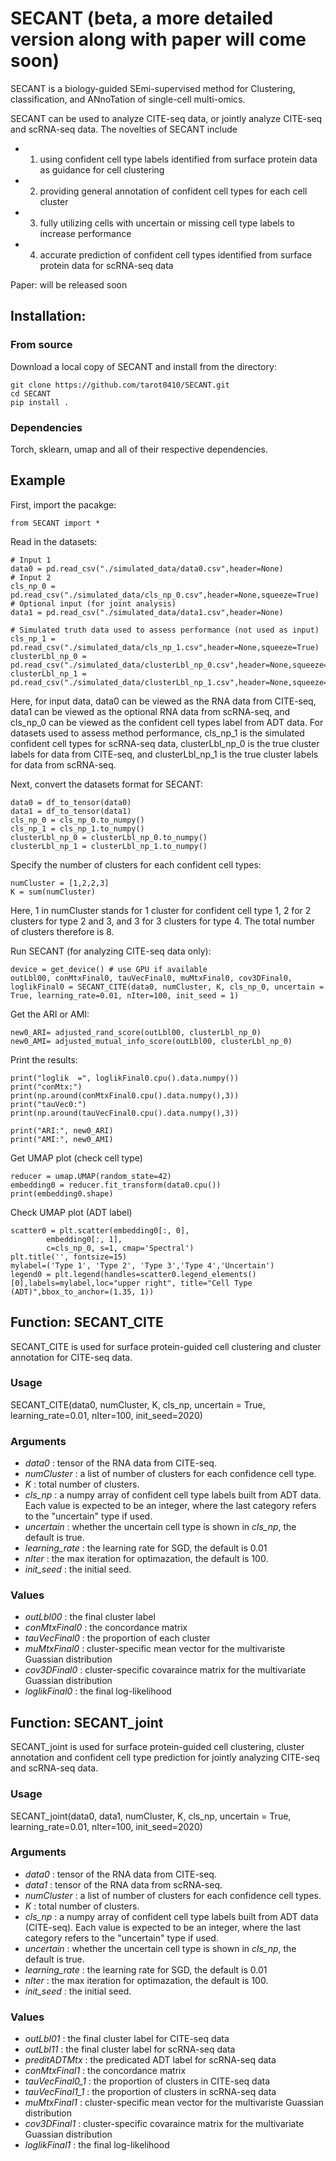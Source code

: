 # SECANT (beta, a more detailed version along with paper will come soon)

SECANT is a biology-guided SEmi-supervised method for Clustering, classification, and ANnoTation of single-cell multi-omics. 

SECANT can be used to analyze CITE-seq data, or jointly analyze CITE-seq and scRNA-seq data. The novelties of SECANT include 
- 1) using confident cell type labels identified from surface protein data as guidance for cell clustering
- 2) providing general annotation of confident cell types for each cell cluster 
- 3) fully utilizing cells with uncertain or missing cell type labels to increase performance
- 4) accurate prediction of confident cell types identified from surface protein data for scRNA-seq data


Paper: will be released soon

## Installation:

### From source

Download a local copy of SECANT and install from the directory:

	git clone https://github.com/tarot0410/SECANT.git
	cd SECANT
	pip install .

### Dependencies

Torch, sklearn, umap and all of their respective dependencies. 

## Example 

First, import the pacakge:

    from SECANT import *

Read in the datasets:
    
    # Input 1
    data0 = pd.read_csv("./simulated_data/data0.csv",header=None)
    # Input 2
    cls_np_0 = pd.read_csv("./simulated_data/cls_np_0.csv",header=None,squeeze=True)
    # Optional input (for joint analysis)
    data1 = pd.read_csv("./simulated_data/data1.csv",header=None)
    
    # Simulated truth data used to assess performance (not used as input)
    cls_np_1 = pd.read_csv("./simulated_data/cls_np_1.csv",header=None,squeeze=True)
    clusterLbl_np_0 = pd.read_csv("./simulated_data/clusterLbl_np_0.csv",header=None,squeeze=True)
    clusterLbl_np_1 = pd.read_csv("./simulated_data/clusterLbl_np_1.csv",header=None,squeeze=True)

Here, for input data, data0 can be viewed as the RNA data from CITE-seq, data1 can be viewed as the optional RNA data from scRNA-seq, and cls_np_0 can be viewed as the confident cell types label from ADT data. For datasets used to assess method performance, cls_np_1 is the simulated confident cell types for scRNA-seq data, clusterLbl_np_0 is the true cluster labels for data from CITE-seq, and clusterLbl_np_1 is the true cluster labels for data from scRNA-seq.

Next, convert the datasets format for SECANT:

    data0 = df_to_tensor(data0)
    data1 = df_to_tensor(data1)
    cls_np_0 = cls_np_0.to_numpy()
    cls_np_1 = cls_np_1.to_numpy()
    clusterLbl_np_0 = clusterLbl_np_0.to_numpy()
    clusterLbl_np_1 = clusterLbl_np_1.to_numpy()
 
Specify the number of clusters for each confident cell types:

    numCluster = [1,2,2,3] 
    K = sum(numCluster)
    
Here, 1 in numCluster stands for 1 cluster for confident cell type 1, 2 for 2 clusters for type 2 and 3, and 3 for 3 clusters for type 4.
The total number of clusters therefore is 8.
    
Run SECANT (for analyzing CITE-seq data only):

    device = get_device() # use GPU if available
    outLbl00, conMtxFinal0, tauVecFinal0, muMtxFinal0, cov3DFinal0, loglikFinal0 = SECANT_CITE(data0, numCluster, K, cls_np_0, uncertain = True, learning_rate=0.01, nIter=100, init_seed = 1)

Get the ARI or AMI:

    new0_ARI= adjusted_rand_score(outLbl00, clusterLbl_np_0)
    new0_AMI= adjusted_mutual_info_score(outLbl00, clusterLbl_np_0)

Print the results:

    print("loglik  =", loglikFinal0.cpu().data.numpy()) 
    print("conMtx:")
    print(np.around(conMtxFinal0.cpu().data.numpy(),3))
    print("tauVec0:")
    print(np.around(tauVecFinal0.cpu().data.numpy(),3))

    print("ARI:", new0_ARI)
    print("AMI:", new0_AMI)

Get UMAP plot (check cell type)

    reducer = umap.UMAP(random_state=42)
    embedding0 = reducer.fit_transform(data0.cpu())
    print(embedding0.shape)

Check UMAP plot (ADT label)

    scatter0 = plt.scatter(embedding0[:, 0],
            embedding0[:, 1],
            c=cls_np_0, s=1, cmap='Spectral')
    plt.title('', fontsize=15)
    mylabel=('Type 1', 'Type 2', 'Type 3','Type 4','Uncertain')
    legend0 = plt.legend(handles=scatter0.legend_elements()[0],labels=mylabel,loc="upper right", title="Cell Type (ADT)",bbox_to_anchor=(1.35, 1))


## Function: SECANT_CITE

SECANT_CITE is used for surface protein-guided cell clustering and cluster annotation for CITE-seq data.

### Usage
SECANT_CITE(data0, numCluster, K, cls_np, uncertain = True, learning_rate=0.01, nIter=100, init_seed=2020)

### Arguments
* *data0* :	tensor of the RNA data from CITE-seq.
* *numCluster* :	a list of number of clusters for each confidence cell type.
* *K* : total number of clusters. 
* *cls_np* :	a numpy array of confident cell type labels built from ADT data. Each value is expected to be an integer, where the last category refers to the "uncertain" type if used.
* *uncertain* :	whether the uncertain cell type is shown in *cls_np*, the default is true.
* *learning_rate* :	the learning rate for SGD, the default is 0.01 
* *nIter* :	the max iteration for optimazation, the default is 100.
* *init_seed* :	the initial seed.


### Values
* *outLbl00* : the final cluster label
* *conMtxFinal0* : the concordance matrix
* *tauVecFinal0* : the proportion of each cluster
* *muMtxFinal0* : cluster-specific mean vector for the multivariste Guassian distribution
* *cov3DFinal0* : cluster-specific covaraince matrix for the multivariate Guassian distribution
* *loglikFinal0* : the final log-likelihood


## Function: SECANT_joint

SECANT_joint is used for surface protein-guided cell clustering, cluster annotation and confident cell type prediction for jointly analyzing CITE-seq and scRNA-seq data.

### Usage
SECANT_joint(data0, data1, numCluster, K, cls_np, uncertain = True, learning_rate=0.01, nIter=100, init_seed=2020)

### Arguments
* *data0* :	tensor of the RNA data from CITE-seq.
* *data1* :	tensor of the RNA data from scRNA-seq.
* *numCluster* :	a list of number of clusters for each confidence cell types.
* *K* : total number of clusters. 
* *cls_np* :	a numpy array of confident cell type labels built from ADT data (CITE-seq). Each value is expected to be an integer, where the last category refers to the "uncertain" type if used.
* *uncertain* :	whether the uncertain cell type is shown in *cls_np*, the default is true.
* *learning_rate* :	the learning rate for SGD, the default is 0.01 
* *nIter* :	the max iteration for optimazation, the default is 100.
* *init_seed* :	the initial seed.


### Values
* *outLbl01* : the final cluster label for CITE-seq data
* *outLbl11* : the final cluster label for scRNA-seq data
* *preditADTMtx* : the predicated ADT label for scRNA-seq data
* *conMtxFinal1* : the concordance matrix
* *tauVecFinal0_1* : the proportion of clusters in CITE-seq data
* *tauVecFinal1_1* : the proportion of clusters in scRNA-seq data
* *muMtxFinal1* : cluster-specific mean vector for the multivariste Guassian distribution
* *cov3DFinal1* : cluster-specific covaraince matrix for the multivariate Guassian distribution
* *loglikFinal1* : the final log-likelihood


